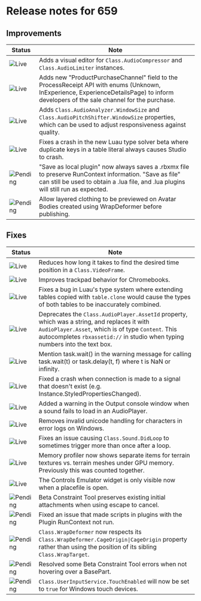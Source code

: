 # Release notes for 659

## Improvements

| Status | Note |
|--------|------|
| ![Live](https://img.shields.io/badge/Live-009E57?style=flat)  | Adds a visual editor for <code>Class.AudioCompressor</code> and <code>Class.AudioLimiter</code> instances. |
| ![Live](https://img.shields.io/badge/Live-009E57?style=flat)  | Adds new "ProductPurchaseChannel" field to the ProcessReceipt API with enums (Unknown, InExperience, ExperienceDetailsPage) to inform developers of the sale channel for the purchase. |
| ![Live](https://img.shields.io/badge/Live-009E57?style=flat)  | Adds <code>Class.AudioAnalyzer.WindowSize</code> and <code>Class.AudioPitchShifter.WindowSize</code> properties, which can be used to adjust responsiveness against quality. |
| ![Live](https://img.shields.io/badge/Live-009E57?style=flat)  | Fixes a crash in the new Luau type solver beta where duplicate keys in a table literal always causes Studio to crash. |
| ![Pending](https://img.shields.io/badge/Pending-DEA517?style=flat)  | "Save as local plugin" now always saves a .rbxmx file to preserve RunContext information. "Save as file" can still be used to obtain a .lua file, and .lua plugins will still run as expected. |
| ![Pending](https://img.shields.io/badge/Pending-DEA517?style=flat)  | Allow layered clothing to be previewed on Avatar Bodies created using WrapDeformer before publishing. |
## Fixes

| Status | Note |
|--------|------|
| ![Live](https://img.shields.io/badge/Live-009E57?style=flat)  | Reduces how long it takes to find the desired time position in a <code>Class.VideoFrame</code>. |
| ![Live](https://img.shields.io/badge/Live-009E57?style=flat)  | Improves trackpad behavior for Chromebooks. |
| ![Live](https://img.shields.io/badge/Live-009E57?style=flat)  | Fixes a bug in Luau's type system where extending tables copied with <code>table.clone</code> would cause the types of both tables to be inaccurately combined. |
| ![Live](https://img.shields.io/badge/Live-009E57?style=flat)  | Deprecates the <code>Class.AudioPlayer.AssetId</code> property, which was a string, and replaces it with <code>AudioPlayer.Asset</code>, which is of type <code>Content</code>. This autocompletes <code>rbxassetid://</code> in studio when typing numbers into the text box. |
| ![Live](https://img.shields.io/badge/Live-009E57?style=flat)  | Mention task.wait() in the warning message for calling task.wait(t) or task.delay(t, f) where t is NaN or infinity. |
| ![Live](https://img.shields.io/badge/Live-009E57?style=flat)  | Fixed a crash when connection is made to a signal that doesn't exist (e.g. Instance.StyledPropertiesChanged). |
| ![Live](https://img.shields.io/badge/Live-009E57?style=flat)  | Added a warning in the Output console window when a sound fails to load in an AudioPlayer. |
| ![Live](https://img.shields.io/badge/Live-009E57?style=flat)  | Removes invalid unicode handling for characters in error logs on Windows. |
| ![Live](https://img.shields.io/badge/Live-009E57?style=flat)  | Fixes an issue causing <code>Class.Sound.DidLoop</code> to sometimes trigger more than once after a loop. |
| ![Live](https://img.shields.io/badge/Live-009E57?style=flat)  | Memory profiler now shows separate items for terrain textures vs. terrain meshes under GPU memory. Previously this was counted together. |
| ![Live](https://img.shields.io/badge/Live-009E57?style=flat)  | The Controls Emulator widget is only visible now when a placefile is open. |
| ![Pending](https://img.shields.io/badge/Pending-DEA517?style=flat)  | Beta Constraint Tool preserves existing initial attachments when using escape to cancel. |
| ![Pending](https://img.shields.io/badge/Pending-DEA517?style=flat)  | Fixed an issue that made scripts in plugins with the Plugin RunContext not run. |
| ![Pending](https://img.shields.io/badge/Pending-DEA517?style=flat)  | <code>Class.WrapDeformer</code> now respects its <code>Class.WrapDeformer.CageOrigin\|CageOrigin</code> property rather than using the position of its sibling <code>Class.WrapTarget</code>. |
| ![Pending](https://img.shields.io/badge/Pending-DEA517?style=flat)  | Resolved some Beta Constraint Tool errors when not hovering over a BasePart. |
| ![Pending](https://img.shields.io/badge/Pending-DEA517?style=flat)  | <code>Class.UserInputService.TouchEnabled</code> will now be set to <code>true</code> for Windows touch devices. |
